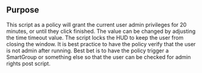 ## Purpose
This script as a policy will grant the current user admin privileges for 20 minutes, or until they click finished. The value can be changed by adjusting the time timeout value. The script locks the HUD to keep the user from closing the window. It is best practice to have the policy verify that the user is not admin after running. Best bet is to have the policy trigger a SmartGroup or something else so that the user can be checked for admin rights post script.
